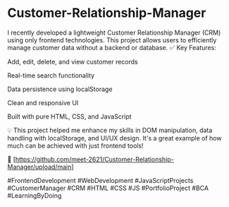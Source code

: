 # Customer-Relationship-Manager
I  recently developed a lightweight Customer Relationship Manager (CRM) using only frontend technologies. This project allows users to efficiently manage customer data without a backend or database.
✅ Key Features:

Add, edit, delete, and view customer records

Real-time search functionality

Data persistence using localStorage

Clean and responsive UI

Built with pure HTML, CSS, and JavaScript

💡 This project helped me enhance my skills in DOM manipulation, data handling with localStorage, and UI/UX design. It's a great example of how much can be achieved with just frontend tools!

📁 [https://github.com/meet-2621/Customer-Relationship-Manager/upload/main]

#FrontendDevelopment #WebDevelopment #JavaScriptProjects #CustomerManager #CRM #HTML #CSS #JS #PortfolioProject #BCA #LearningByDoing
